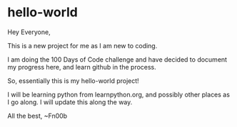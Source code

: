 # hello-world
Hey Everyone, 

This is a new project for me as I am new to coding. 

I am doing the 100 Days of Code challenge and have decided to document my progress here, and learn github in the process. 

So, essentially this is my hello-world project! 

I will be learning python from learnpython.org, and possibly other places as I go along. 
I will update this along the way. 

All the best,
~Fn00b
